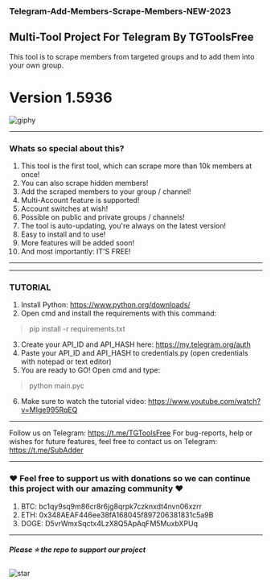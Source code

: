 ### Telegram-Add-Members-Scrape-Members-NEW-2023
## Multi-Tool Project For Telegram By TGToolsFree
This tool is to scrape members from targeted groups and to add them into your own group.

# Version 1.5936

![giphy](https://user-images.githubusercontent.com/118540164/203226968-5e426f3a-7124-4750-b6f5-63ffcb36eabb.gif)

***
### Whats so special about this?
1. This tool is the first tool, which can scrape more than 10k members at once!
2. You can also scrape hidden members!
3. Add the scraped members to your group / channel!
4. Multi-Account feature is supported!
5. Account switches at wish!
6. Possible on public and private groups / channels!
7. The tool is auto-updating, you're always on the latest version!
8. Easy to install and to use!
9. More features will be added soon!
10. And most importantly: IT'S FREE!
***

***
### TUTORIAL
1. Install Python: https://www.python.org/downloads/
2. Open cmd and install the requirements with this command:
> pip install -r requirements.txt
3. Create your API_ID and API_HASH here: https://my.telegram.org/auth
4. Paste your API_ID and API_HASH to credentials.py (open credentials with notepad or text editor)
5. You are ready to GO! Open cmd and type: 
> python main.pyc
6. Make sure to watch the tutorial video: https://www.youtube.com/watch?v=MIge995RqEQ
***

Follow us on Telegram: https://t.me/TGToolsFree For bug-reports, help or wishes for future features, feel free to contact us on Telegram: https://t.me/SubAdder
***
### ❤️ Feel free to support us with donations so we can continue this project with our amazing community ❤️
1. BTC: bc1qy9sq9m86cr8r6jg8qrpk7czknxdt4nvn06xzrr
2. ETH: 0x348AEAF446ee38fA168045f897206381831c5a9B
3. DOGE: D5vrWmxSqctx4LzX8Q5ApAqFM5MuxbXPUq
***
##### Please ⭐ the repo to support our project
![star](https://cdn.discordapp.com/attachments/975036883958636557/975057102097743973/unknown.png)
